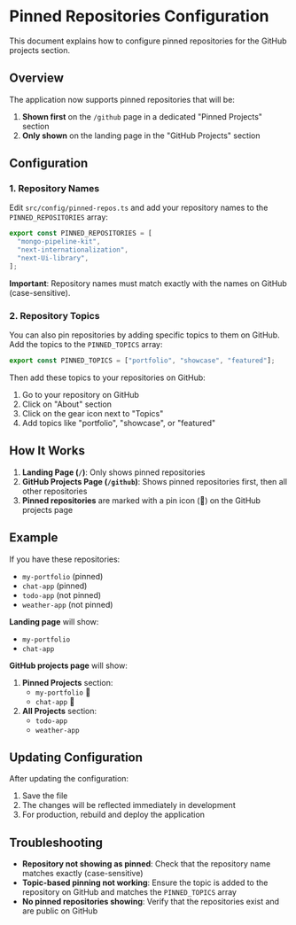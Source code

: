 # Pinned Repositories Configuration

This document explains how to configure pinned repositories for the GitHub projects section.

## Overview

The application now supports pinned repositories that will be:

1. **Shown first** on the `/github` page in a dedicated "Pinned Projects" section
2. **Only shown** on the landing page in the "GitHub Projects" section

## Configuration

### 1. Repository Names

Edit `src/config/pinned-repos.ts` and add your repository names to the `PINNED_REPOSITORIES` array:

```typescript
export const PINNED_REPOSITORIES = [
  "mongo-pipeline-kit",
  "next-internationalization",
  "next-Ui-library",
];
```

**Important**: Repository names must match exactly with the names on GitHub (case-sensitive).

### 2. Repository Topics

You can also pin repositories by adding specific topics to them on GitHub. Add the topics to the `PINNED_TOPICS` array:

```typescript
export const PINNED_TOPICS = ["portfolio", "showcase", "featured"];
```

Then add these topics to your repositories on GitHub:

1. Go to your repository on GitHub
2. Click on "About" section
3. Click on the gear icon next to "Topics"
4. Add topics like "portfolio", "showcase", or "featured"

## How It Works

1. **Landing Page (`/`)**: Only shows pinned repositories
2. **GitHub Projects Page (`/github`)**: Shows pinned repositories first, then all other repositories
3. **Pinned repositories** are marked with a pin icon (📌) on the GitHub projects page

## Example

If you have these repositories:

- `my-portfolio` (pinned)
- `chat-app` (pinned)
- `todo-app` (not pinned)
- `weather-app` (not pinned)

**Landing page** will show:

- `my-portfolio`
- `chat-app`

**GitHub projects page** will show:

1. **Pinned Projects** section:
   - `my-portfolio` 📌
   - `chat-app` 📌
2. **All Projects** section:
   - `todo-app`
   - `weather-app`

## Updating Configuration

After updating the configuration:

1. Save the file
2. The changes will be reflected immediately in development
3. For production, rebuild and deploy the application

## Troubleshooting

- **Repository not showing as pinned**: Check that the repository name matches exactly (case-sensitive)
- **Topic-based pinning not working**: Ensure the topic is added to the repository on GitHub and matches the `PINNED_TOPICS` array
- **No pinned repositories showing**: Verify that the repositories exist and are public on GitHub

